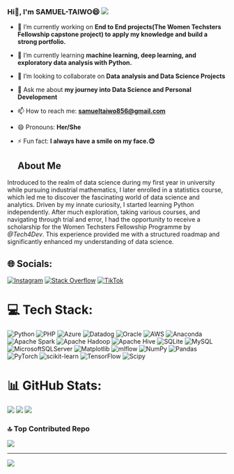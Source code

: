 ### Hi👋, **I'm SAMUEL-TAIWO😄** [![](https://visitcount.itsvg.in/api?id=SAMUEL-TAIWO&icon=0&color=3)](https://visitcount.itsvg.in)

- 🔭 I’m currently working on **End to End projects(The Women Techsters Fellowship capstone project) to apply my knowledge and build a strong portfolio.**
- 🌱 I’m currently learning **machine learning, deep learning, and exploratory data analysis with Python.** 
- 👯 I’m looking to collaborate on **Data analysis and Data Science Projects**
- 💬 Ask me about **my journey into Data Science and Personal Development**
- 📫 How to reach me: **samueltaiwo856@gmail.com**
- 😄 Pronouns: **Her/She**
- ⚡ Fun fact: 
**I always have a smile on my face.😊**

  ## About Me
  
Introduced to the realm of data science during my first year in university while pursuing industrial mathematics, I later enrolled in a statistics course, which led me to discover the fascinating world of data science and analytics. Driven by my innate curiosity, I started learning Python independently. After much exploration, taking various courses, and navigating through trial and error, I had the opportunity to receive a scholarship for the Women Techsters Fellowship Programme by *@Tech4Dev*. This experience provided me with a structured roadmap and significantly enhanced my understanding of data science.


## 🌐 Socials:
[![Instagram](https://img.shields.io/badge/Instagram-%23E4405F.svg?logo=Instagram&logoColor=white)](https://instagram.com/treasure_tee2) [![Stack Overflow](https://img.shields.io/badge/-Stackoverflow-FE7A16?logo=stack-overflow&logoColor=white)](https://stackoverflow.com/users/23263309) [![TikTok](https://img.shields.io/badge/TikTok-%23000000.svg?logo=TikTok&logoColor=white)](https://tiktok.com/@Motivation_mantra) 

# 💻 Tech Stack:
![Python](https://img.shields.io/badge/python-3670A0?style=for-the-badge&logo=python&logoColor=ffdd54) ![PHP](https://img.shields.io/badge/php-%23777BB4.svg?style=for-the-badge&logo=php&logoColor=white) ![Azure](https://img.shields.io/badge/azure-%230072C6.svg?style=for-the-badge&logo=microsoftazure&logoColor=white) ![Datadog](https://img.shields.io/badge/datadog-%23632CA6.svg?style=for-the-badge&logo=datadog&logoColor=white) ![Oracle](https://img.shields.io/badge/Oracle-F80000?style=for-the-badge&logo=oracle&logoColor=white) ![AWS](https://img.shields.io/badge/AWS-%23FF9900.svg?style=for-the-badge&logo=amazon-aws&logoColor=white) ![Anaconda](https://img.shields.io/badge/Anaconda-%2344A833.svg?style=for-the-badge&logo=anaconda&logoColor=white) ![Apache Spark](https://img.shields.io/badge/Apache%20Spark-FDEE21?style=for-the-badge&logo=apachespark&logoColor=black) ![Apache Hadoop](https://img.shields.io/badge/Apache%20Hadoop-66CCFF?style=for-the-badge&logo=apachehadoop&logoColor=black) ![Apache Hive](https://img.shields.io/badge/Apache%20Hive-FDEE21?style=for-the-badge&logo=apachehive&logoColor=black) ![SQLite](https://img.shields.io/badge/sqlite-%2307405e.svg?style=for-the-badge&logo=sqlite&logoColor=white) ![MySQL](https://img.shields.io/badge/mysql-%2300000f.svg?style=for-the-badge&logo=mysql&logoColor=white) ![MicrosoftSQLServer](https://img.shields.io/badge/Microsoft%20SQL%20Server-CC2927?style=for-the-badge&logo=microsoft%20sql%20server&logoColor=white) ![Matplotlib](https://img.shields.io/badge/Matplotlib-%23ffffff.svg?style=for-the-badge&logo=Matplotlib&logoColor=black) ![mlflow](https://img.shields.io/badge/mlflow-%23d9ead3.svg?style=for-the-badge&logo=numpy&logoColor=blue) ![NumPy](https://img.shields.io/badge/numpy-%23013243.svg?style=for-the-badge&logo=numpy&logoColor=white) ![Pandas](https://img.shields.io/badge/pandas-%23150458.svg?style=for-the-badge&logo=pandas&logoColor=white) ![PyTorch](https://img.shields.io/badge/PyTorch-%23EE4C2C.svg?style=for-the-badge&logo=PyTorch&logoColor=white) ![scikit-learn](https://img.shields.io/badge/scikit--learn-%23F7931E.svg?style=for-the-badge&logo=scikit-learn&logoColor=white) ![TensorFlow](https://img.shields.io/badge/TensorFlow-%23FF6F00.svg?style=for-the-badge&logo=TensorFlow&logoColor=white) ![Scipy](https://img.shields.io/badge/SciPy-%230C55A5.svg?style=for-the-badge&logo=scipy&logoColor=%white)
# 📊 GitHub Stats:
![](https://github-readme-stats.vercel.app/api?username=SAMUEL-TAIWO&theme=swift&hide_border=false&include_all_commits=false&count_private=false)
![](https://github-readme-streak-stats.herokuapp.com/?user=SAMUEL-TAIWO&theme=swift&hide_border=false)
![](https://github-readme-stats.vercel.app/api/top-langs/?username=SAMUEL-TAIWO&theme=swift&hide_border=false&include_all_commits=false&count_private=false&layout=compact)

### 🔝 Top Contributed Repo
![](https://github-contributor-stats.vercel.app/api?username=SAMUEL-TAIWO&limit=5&theme=dark&combine_all_yearly_contributions=true)

---
[![](https://visitcount.itsvg.in/api?id=SAMUEL-TAIWO&icon=0&color=3)](https://visitcount.itsvg.in)

<!-- Proudly created with GPRM ( https://gprm.itsvg.in ) -->

